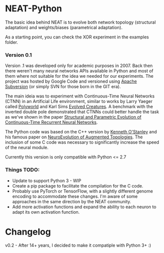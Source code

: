 # NEAT-Python
The basic idea behind NEAT is to evolve both network topology (structural adaptation) and weights/biases (parametrical adaptation).

As a starting point, you can check the XOR experiment in the examples folder.

### Version 0.1
Version .1 was developed only for academic purposes in 2007. Back then there weren't many neural networks APIs available in Python and most of them where not suitable for the idea we needed for our experiments. The project was hosted by Google Code and versioned using [Apache Subversion](https://subversion.apache.org) (or simply SVN for those born in the GIT era).

The main ideia was to experiment with Continuous-Time Neural Networks (CTNN) in an Artificial Life environment, similar to works by Larry Yaeger called [Polyworld](https://www.academia.edu/37664413/Evaluating_Topological_Models_of_Neuromodulation_in_Polyworld) and Karl Sims [Evolved Creatures](https://www.karlsims.com/papers/siggraph94.pdf). A benchmark with the inverted double pole demonstrated that CTNNs could better handle the task as we've shown in the paper [Structural and Parametric Evolution of Continuous-Time Recurrent Neural Networks](https://ieeexplore.ieee.org/document/46659123).

The Python code was based on the C++ version by [Kenneth O'Stanley](http://www.cs.ucf.edu/~kstanley/neat.html) and his famous paper on [NeuroEvolution of Augmented Topologies](http://nn.cs.utexas.edu/keyword?stanley:ec02). The inclusion of some C code was necessary to significantly increase the speed of the neural module.

Currently this version is only compatible with Python <= 2.7

### Things TODO:

* Update to support Python 3 - WIP
* Create a pip package to facilitate the compilation for the C code.
* Probably use PyTorch or TensorFlow, with a slightly different genome encoding to accommodate these changes. I'm aware of some approaches in the same direction by the NEAT community.
* Add more activation functions and expand the ability to each neuron to adapt its own activation function.

# Changelog

v0.2 - After 14+ years, I decided to make it compatiple with Python 3+ :)
